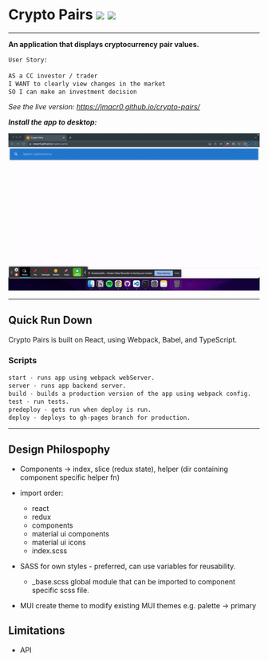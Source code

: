# Crypto Pairs ![](https://img.shields.io/github/license/Jmacr0/crypto-pairs) ![](https://img.shields.io/github/v/release/jmacr0/crypto-pairs?include_prereleases)
---
**An application that displays cryptocurrency pair values.**

```
User Story:

AS a CC investor / trader
I WANT to clearly view changes in the market
SO I can make an investment decision
```

*See the live version: https://jmacr0.github.io/crypto-pairs/*

***Install the app to desktop:***

![Download PWA example gif.](https://github.com/Jmacr0/crypto-pairs/blob/main/vendor/Download_PWA_example.gif)

---
## Quick Run Down
Crypto Pairs is built on React, using Webpack, Babel, and TypeScript.

### Scripts
```
start - runs app using webpack webServer.
server - runs app backend server.
build - builds a production version of the app using webpack config.
test - run tests.
predeploy - gets run when deploy is run.
deploy - deploys to gh-pages branch for production.
```

---
## Design Philospophy
- Components -> index, slice (redux state), helper (dir containing component specific helper fn)
- import order:
    - react
    - redux
    - components
    - material ui components
    - material ui icons
    - index.scss

- SASS for own styles - preferred, can use variables for reusability.
    - _base.scss global module that can be imported to component specific scss file.
- MUI create theme to modify existing MUI themes e.g. palette -> primary

## Limitations
- API
